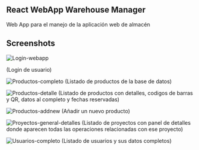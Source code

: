 ## React WebApp Warehouse Manager
Web App para el manejo de la aplicación web de almacén

## Screenshots
![Login-webapp](https://user-images.githubusercontent.com/72007856/161581770-34ac27b5-dafe-4bad-ba54-aa3c2bdbb9d8.png)

(Login de usuario)

![Productos-completo](https://user-images.githubusercontent.com/72007856/161581855-3da5da07-f4cf-457e-a182-3368b4d9ed4b.png)
(Listado de productos de la base de datos)

![Productos-detalle](https://user-images.githubusercontent.com/72007856/161581893-800510d5-aa3d-40e4-a75c-f217c221319e.png)
(Listado de productos con detalles, codigos de barras y QR, datos al completo y fechas reservadas)

![Productos-addnew](https://user-images.githubusercontent.com/72007856/161582128-d936ff23-1d8f-4658-a571-c0d6b03e2701.png)
(Añadir un nuevo producto)

![Proyectos-general-detalles](https://user-images.githubusercontent.com/72007856/161584965-7e8ed96f-5606-4eee-b59b-a8a3dabb07e0.png)
(Listado de proyectos con panel de detalles donde aparecen todas las operaciones relacionadas con ese proyecto)

![Usuarios-completo](https://user-images.githubusercontent.com/72007856/161585118-fbf23e51-e7a6-441c-97fa-813d78bf6ddc.png)
(Listado de usuarios y sus datos completos)

